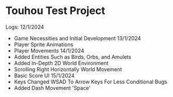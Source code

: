 # Touhou Test Project
Logs:
12/1/2024
- Game Necessities and Initial Development
13/1/2024
- Player Sprite Animations
- Player Movements
14/1/2024
- Added Entities Such as Birds, Orbs, and Amulets
- Added In-Depth 2D World Environment
- Scrolling Right Horizontally World Movement
- Basic Score UI
15/1/2024
- Keys Changed WSAD To Arrow Keys For Less Conditional Bugs
- Added Dash Movement 'Space'
 
